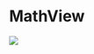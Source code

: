 # MathView

[![](https://jitpack.io/v/mohd-naushaaad/MathView.svg)](https://jitpack.io/#mohd-naushaaad/MathView)
